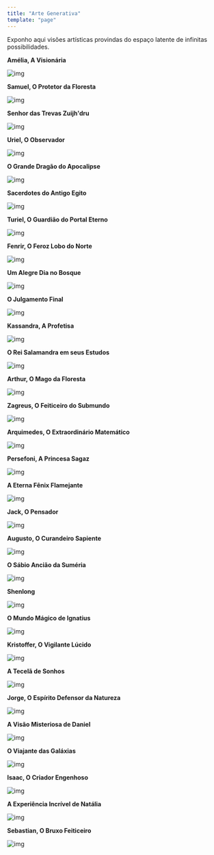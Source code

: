 ```yaml
---
title: "Arte Generativa"
template: "page"
---
```


Exponho aqui visões artísticas provindas do espaço latente de infinitas possibilidades.

<b>Amélia, A Visionária</b>

![img](https://raw.githubusercontent.com/the-akira/akirablog/master/static/aiart/amelia.jpeg)

<b>Samuel, O Protetor da Floresta</b>

![img](https://raw.githubusercontent.com/the-akira/akirablog/master/static/aiart/bird.jpeg)

<b>Senhor das Trevas Zuijh'dru</b>

![img](https://raw.githubusercontent.com/the-akira/akirablog/master/static/aiart/beast.jpeg)

<b>Uriel, O Observador</b>

![img](https://raw.githubusercontent.com/the-akira/akirablog/master/static/aiart/cat.jpeg)

<b>O Grande Dragão do Apocalipse</b>

![img](https://raw.githubusercontent.com/the-akira/akirablog/master/static/aiart/dragon.jpeg)

<b>Sacerdotes do Antigo Egito</b>

![img](https://raw.githubusercontent.com/the-akira/akirablog/master/static/aiart/egypt.jpeg)

<b>Turiel, O Guardião do Portal Eterno</b>

![img](https://raw.githubusercontent.com/the-akira/akirablog/master/static/aiart/portal.jpeg)

<b>Fenrir, O Feroz Lobo do Norte</b>

![img](https://raw.githubusercontent.com/the-akira/akirablog/master/static/aiart/fenrir.jpeg)

<b>Um Alegre Dia no Bosque</b>

![img](https://raw.githubusercontent.com/the-akira/akirablog/master/static/aiart/forest.jpeg)

<b>O Julgamento Final</b>

![img](https://raw.githubusercontent.com/the-akira/akirablog/master/static/aiart/judge.jpeg)

<b>Kassandra, A Profetisa</b>

![img](https://raw.githubusercontent.com/the-akira/akirablog/master/static/aiart/kassandra.jpeg)

<b>O Rei Salamandra em seus Estudos</b>

![img](https://raw.githubusercontent.com/the-akira/akirablog/master/static/aiart/king.jpeg)

<b>Arthur, O Mago da Floresta</b>

![img](https://raw.githubusercontent.com/the-akira/akirablog/master/static/aiart/lion.jpeg)

<b>Zagreus, O Feiticeiro do Submundo</b>

![img](https://raw.githubusercontent.com/the-akira/akirablog/master/static/aiart/magician.jpeg)

<b>Arquimedes, O Extraordinário Matemático</b>

![img](https://raw.githubusercontent.com/the-akira/akirablog/master/static/aiart/mathematician.jpeg)

<b>Persefoni, A Princesa Sagaz</b>

![img](https://raw.githubusercontent.com/the-akira/akirablog/master/static/aiart/persefoni.jpeg)

<b>A Eterna Fênix Flamejante</b>

![img](https://raw.githubusercontent.com/the-akira/akirablog/master/static/aiart/phoenix.jpeg)

<b>Jack, O Pensador</b>

![img](https://raw.githubusercontent.com/the-akira/akirablog/master/static/aiart/rabbit.jpeg)

<b>Augusto, O Curandeiro Sapiente</b>

![img](https://raw.githubusercontent.com/the-akira/akirablog/master/static/aiart/raven.jpeg)

<b>O Sábio Ancião da Suméria</b>

![img](https://raw.githubusercontent.com/the-akira/akirablog/master/static/aiart/sage.jpeg)

<b>Shenlong</b>

![img](https://raw.githubusercontent.com/the-akira/akirablog/master/static/aiart/shenlong.jpeg)

<b>O Mundo Mágico de Ignatius</b>

![img](https://raw.githubusercontent.com/the-akira/akirablog/master/static/aiart/skeleton.jpeg)

<b>Kristoffer, O Vigilante Lúcido</b>

![img](https://raw.githubusercontent.com/the-akira/akirablog/master/static/aiart/specter.jpeg)

<b>A Tecelã de Sonhos</b>

![img](https://raw.githubusercontent.com/the-akira/akirablog/master/static/aiart/spider.jpeg)

<b>Jorge, O Espírito Defensor da Natureza</b>

![img](https://raw.githubusercontent.com/the-akira/akirablog/master/static/aiart/spirit.jpeg)

<b>A Visão Misteriosa de Daniel</b>

![img](https://raw.githubusercontent.com/the-akira/akirablog/master/static/aiart/swan.jpeg)

<b>O Viajante das Galáxias</b>

![img](https://raw.githubusercontent.com/the-akira/akirablog/master/static/aiart/traveler.jpeg)

<b>Isaac, O Criador Engenhoso</b>

![img](https://raw.githubusercontent.com/the-akira/akirablog/master/static/aiart/unicorn.jpeg)

<b>A Experiência Incrível de Natália</b>

![img](https://raw.githubusercontent.com/the-akira/akirablog/master/static/aiart/vision.jpeg)

<b>Sebastian, O Bruxo Feiticeiro</b>

![img](https://raw.githubusercontent.com/the-akira/akirablog/master/static/aiart/wizard.jpeg)
